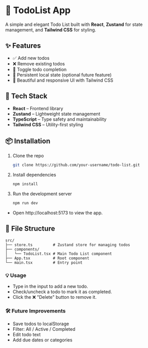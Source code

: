 # 📝 TodoList App

A simple and elegant Todo List built with **React**, **Zustand** for state management, and **Tailwind CSS** for styling.

## ✨ Features

- ✅ Add new todos
- ❌ Remove existing todos
- 🔁 Toggle todo completion
- 💾 Persistent local state (optional future feature)
- 💅 Beautiful and responsive UI with Tailwind CSS

## 🧠 Tech Stack

- **React** – Frontend library
- **Zustand** – Lightweight state management
- **TypeScript** – Type safety and maintainability
- **Tailwind CSS** – Utility-first styling

## 📦 Installation

1. Clone the repo
    ````bash
    git clone https://github.com/your-username/todo-list.git

2. Install dependencies
    ````bash
   npm install

3. Run the development server
    ````bash
   npm run dev
- Open http://localhost:5173 to view the app.


## 📂 File Structure
    src/
    ├── store.ts         # Zustand store for managing todos
    ├── components/
    │   └── TodoList.tsx # Main Todo List component
    ├── App.tsx          # Root component
    └── main.tsx         # Entry point


### 💡 Usage
- Type in the input to add a new todo.
- Check/uncheck a todo to mark it as completed.
- Click the ❌ "Delete" button to remove it.

### 🛠 Future Improvements
- Save todos to localStorage
- Filter: All / Active / Completed
- Edit todo text
- Add due dates or categories
